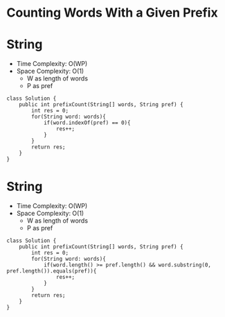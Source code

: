 # Counting Words With a Given Prefix

# String

- Time Complexity: O(WP)
- Space Complexity: O(1)
  - W as length of words
  - P as pref

```
class Solution {
    public int prefixCount(String[] words, String pref) {
        int res = 0;
        for(String word: words){
            if(word.indexOf(pref) == 0){
                res++;
            }
        }
        return res;
    }
}
```

# String

- Time Complexity: O(WP)
- Space Complexity: O(1)
  - W as length of words
  - P as pref

```
class Solution {
    public int prefixCount(String[] words, String pref) {
        int res = 0;
        for(String word: words){
            if(word.length() >= pref.length() && word.substring(0, pref.length()).equals(pref)){
                res++;
            }
        }
        return res;
    }
}
```
